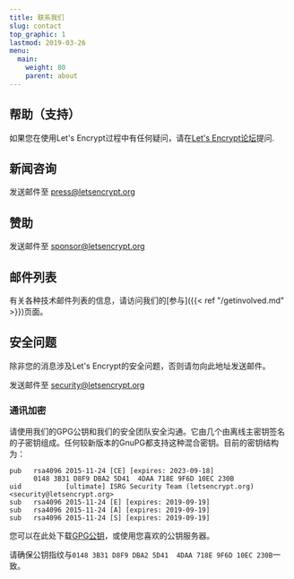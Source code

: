 ```yaml
---
title: 联系我们
slug: contact
top_graphic: 1
lastmod: 2019-03-26
menu:
  main:
    weight: 80
    parent: about
---
```


## 帮助（支持）

如果您在使用Let's Encrypt过程中有任何疑问，请在[Let's Encrypt论坛](https://community.letsencrypt.org/)提问.

## 新闻咨询

发送邮件至 [press@letsencrypt.org](mailto:press@letsencrypt.org)

## 赞助

发送邮件至 [sponsor@letsencrypt.org](mailto:sponsor@letsencrypt.org)

## 邮件列表

有关各种技术邮件列表的信息，请访问我们的[参与]({{< ref "/getinvolved.md" >}})页面。

## 安全问题

除非您的消息涉及Let's Encrypt的安全问题，否则请勿向此地址发送邮件。

发送邮件至 [security@letsencrypt.org](mailto:security@letsencrypt.org)

### 通讯加密

请使用我们的GPG公钥和我们的安全团队安全沟通。它由几个由离线主密钥签名的子密钥组成。任何较新版本的GnuPG都支持这种混合密钥。目前的密钥结构为：


```
pub   rsa4096 2015-11-24 [CE] [expires: 2023-09-18]
      0148 3B31 D8F9 DBA2 5D41  4DAA 718E 9F6D 10EC 230B
uid           [ultimate] ISRG Security Team (letsencrypt.org) <security@letsencrypt.org>
sub   rsa4096 2015-11-24 [E] [expires: 2019-09-19]
sub   rsa4096 2015-11-24 [A] [expires: 2019-09-19]
sub   rsa4096 2015-11-24 [S] [expires: 2019-09-19]
```

您可以在此处下载[GPG公钥](/security_letsencrypt.org-publickey.asc)，或使用您喜欢的公钥服务器。

请确保公钥指纹与`0148 3B31 D8F9 DBA2 5D41  4DAA 718E 9F6D 10EC 230B`一致。
